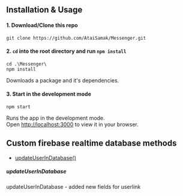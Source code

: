 ## Installation & Usage

#### 1. Download/Clone this repo

```
git clone https://github.com/AtaiSamak/Messenger.git
```

#### 2. `cd` into the root directory and run `npm install`

```
cd .\Messenger\
npm install
```

Downloads a package and it's dependencies.

#### 3. Start in the development mode

```
npm start
```

Runs the app in the development mode.\
Open [http://localhost:3000](http://localhost:3000) to view it in your browser.


## Custom firebase realtime database methods
 - [updateUserInDatabase()](#updateUserInDatabase)

##### updateUserInDatabase
updateUserInDatabase - added new fields for userlink
